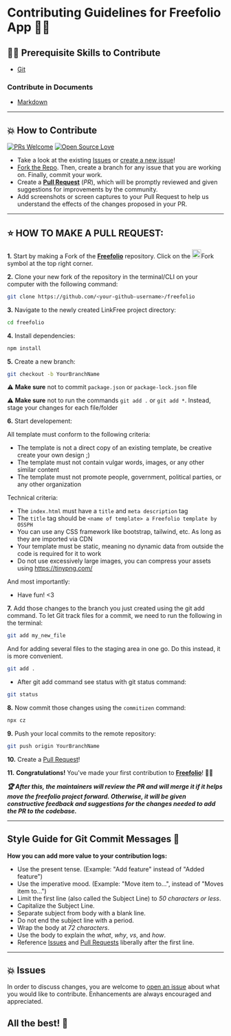 # Contributing Guidelines for Freefolio App 👨‍💻

## 👨‍💻 Prerequisite Skills to Contribute

- [Git](https://git-scm.com/)

### Contribute in Documents

- [Markdown](https://www.markdownguide.org/basic-syntax/)

---

## 💥 How to Contribute

[![PRs Welcome](https://img.shields.io/badge/PRs-welcome-brightgreen.svg?style=flat-square)](https://github.com/OSSPhilippines/freefolio/pulls)
[![Open Source Love](https://badges.frapsoft.com/os/v1/open-source.png?v=103)](https://github.com/OSSPhilippines/freefolio)

- Take a look at the existing [Issues](https://github.com/OSSPhilippines/freefolio/issues) or [create a new issue](https://github.com/OSSPhilippines/freefolio/issues/new/choose)!
- [Fork the Repo](https://github.com/OSSPhilippines/freefolio/fork). Then, create a branch for any issue that you are working on. Finally, commit your work.
- Create a **[Pull Request](https://github.com/OSSPhilippines/freefolio/compare)** (_PR_), which will be promptly reviewed and given suggestions for improvements by the community.
- Add screenshots or screen captures to your Pull Request to help us understand the effects of the changes proposed in your PR.

---

## ⭐ HOW TO MAKE A PULL REQUEST:

**1.** Start by making a Fork of the [**Freefolio**](https://github.com/OSSPhilippines/freefolio) repository. Click on the <a href="https://github.com/OSSPhilippines/freefolio/fork"><img src="https://i.imgur.com/G4z1kEe.png" height="21" width="21"></a>Fork symbol at the top right corner.

**2.** Clone your new fork of the repository in the terminal/CLI on your computer with the following command:

```bash
git clone https://github.com/<your-github-username>/freefolio
```

**3.** Navigate to the newly created LinkFree project directory:

```bash
cd freefolio
```

**4.** Install dependencies:

```bash
npm install
```

**5.** Create a new branch:

```bash
git checkout -b YourBranchName
```

⚠️ **Make sure** not to commit `package.json` or `package-lock.json` file

⚠️ **Make sure** not to run the commands `git add .` or `git add *`. Instead, stage your changes for each file/folder

**6.** Start developement:

All template must conform to the following criteria:

- The template is not a direct copy of an existing template, be creative create your own design ;)
- The template must not contain vulgar words, images, or any other similar content
- The template must not promote people, government, political parties, or any other organization

Technical criteria:

- The `index.html` must have a `title` and `meta description` tag
- The `title` tag should be `<name of template> a Freefolio template by OSSPH`
- You can use any CSS framework like bootstrap, tailwind, etc. As long as they are imported via CDN
- Your template must be static, meaning no dynamic data from outside the code is required for it to work
- Do not use excessively large images, you can compress your assets using https://tinypng.com/ 

And most importantly:

- Have fun! <3

**7.** Add those changes to the branch you just created using the git add command. To let Git track files for a commit, we need to run the following in the terminal:

```bash
git add my_new_file
```
And for adding several files to the staging area in one go. Do this instead, it is more convenient.

```bash
git add .
```

- After git add command see status with git status command:

```bash
git status
```

**8.** Now commit those changes using the `commitizen` command:

```bash
npx cz
```

**9.** Push your local commits to the remote repository:

```bash
git push origin YourBranchName
```

**10.** Create a [Pull Request](https://help.github.com/en/github/collaborating-with-issues-and-pull-requests/creating-a-pull-request)!

**11.** **Congratulations!** You've made your first contribution to [**Freefolio**](https://github.com/OSSPhilippines/freefolio)! 🙌🏼

**_:trophy: After this, the maintainers will review the PR and will merge it if it helps move the freefolio project forward. Otherwise, it will be given constructive feedback and suggestions for the changes needed to add the PR to the codebase._**

---

## Style Guide for Git Commit Messages :memo:

**How you can add more value to your contribution logs:**

- Use the present tense. (Example: "Add feature" instead of "Added feature")
- Use the imperative mood. (Example: "Move item to...", instead of "Moves item to...")
- Limit the first line (also called the Subject Line) to _50 characters or less_.
- Capitalize the Subject Line.
- Separate subject from body with a blank line.
- Do not end the subject line with a period.
- Wrap the body at _72 characters_.
- Use the body to explain the _what_, _why_, _vs_, and _how_.
- Reference [Issues](https://github.com/OSSPhilippines/freefolio/issues) and [Pull Requests](https://github.com/OSSPhilippines/freefolio/pulls) liberally after the first line.

---

## 💥 Issues

In order to discuss changes, you are welcome to [open an issue](https://github.com/OSSPhilippines/freefolio/issues/new/choose) about what you would like to contribute. Enhancements are always encouraged and appreciated.

## All the best! 🥇
